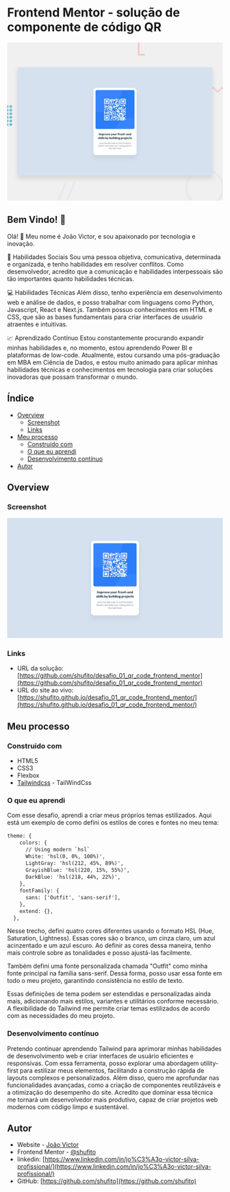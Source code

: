 # Frontend Mentor - solução de componente de código QR

![Design preview for the QR code component coding challenge](./design/desktop-preview.jpg)

## Bem Vindo! 👋

Olá! 👋 Meu nome é João Victor, e sou apaixonado por tecnologia e inovação.

🤝 Habilidades Sociais
Sou uma pessoa objetiva, comunicativa, determinada e organizada, e tenho habilidades em resolver conflitos. Como desenvolvedor, acredito que a comunicação e habilidades interpessoais são tão importantes quanto habilidades técnicas. 

💻 Habilidades Técnicas
Além disso, tenho experiência em desenvolvimento web e análise de dados, e posso trabalhar com linguagens como Python, Javascript, React e Next.js. Também possuo conhecimentos em HTML e CSS, que são as bases fundamentais para criar interfaces de usuário atraentes e intuitivas.

📈 Aprendizado Contínuo
Estou constantemente procurando expandir minhas habilidades e, no momento, estou aprendendo Power BI e plataformas de low-code. Atualmente, estou cursando uma pós-graduação em MBA em Ciência de Dados, e estou muito animado para aplicar minhas habilidades técnicas e conhecimentos em tecnologia para criar soluções inovadoras que possam transformar o mundo.

## Índice

- [Overview](#overview)
  - [Screenshot](#screenshot)
  - [Links](#links)
- [Meu processo](#meu-processo)
  - [Construído com](#construído-com)
  - [O que eu aprendi](#o-que-eu-aprendi)
  - [Desenvolvimento contínuo](#desenvolvimento-contínuo)
- [Autor](#autor)

## Overview

### Screenshot

![Design preview for the QR code component coding challenge](./design/desktop-design.jpg)

### Links

- URL da solução: [https://github.com/shufito/desafio_01_qr_code_frontend_mentor](https://github.com/shufito/desafio_01_qr_code_frontend_mentor)
- URL do site ao vivo: [https://shufito.github.io/desafio_01_qr_code_frontend_mentor/](https://shufito.github.io/desafio_01_qr_code_frontend_mentor/)

## Meu processo

### Construído com

- HTML5
- CSS3
- Flexbox
- [Tailwindcss](https://tailwindcss.com/) - TailWindCss

### O que eu aprendi

Com esse desafio, aprendi a criar meus próprios temas estilizados. Aqui está um exemplo de como defini os estilos de cores e fontes no meu tema:

```
theme: {
    colors: {
      // Using modern `hsl`
      White: 'hsl(0, 0%, 100%)', 
      LightGray: 'hsl(212, 45%, 89%)',
      GrayishBlue: 'hsl(220, 15%, 55%)',
      DarkBlue: 'hsl(218, 44%, 22%)',
    },
    fontFamily: {
      sans: ['Outfit', 'sans-serif'],
    },
    extend: {},
  },
```
Nesse trecho, defini quatro cores diferentes usando o formato HSL (Hue, Saturation, Lightness). Essas cores são o branco, um cinza claro, um azul acinzentado e um azul escuro. Ao definir as cores dessa maneira, tenho mais controle sobre as tonalidades e posso ajustá-las facilmente.

Também defini uma fonte personalizada chamada "Outfit" como minha fonte principal na família sans-serif. Dessa forma, posso usar essa fonte em todo o meu projeto, garantindo consistência no estilo de texto.

Essas definições de tema podem ser estendidas e personalizadas ainda mais, adicionando mais estilos, variantes e utilitários conforme necessário. A flexibilidade do Tailwind me permite criar temas estilizados de acordo com as necessidades do meu projeto.

### Desenvolvimento contínuo

Pretendo continuar aprendendo Tailwind para aprimorar minhas habilidades de desenvolvimento web e criar interfaces de usuário eficientes e responsivas. Com essa ferramenta, posso explorar uma abordagem utility-first para estilizar meus elementos, facilitando a construção rápida de layouts complexos e personalizados. Além disso, quero me aprofundar nas funcionalidades avançadas, como a criação de componentes reutilizáveis e a otimização do desempenho do site. Acredito que dominar essa técnica me tornará um desenvolvedor mais produtivo, capaz de criar projetos web modernos com código limpo e sustentável.

## Autor

- Website - [João Victor](https://github.com/shufito/shufito.github.io)
- Frontend Mentor - [@shufito](https://www.frontendmentor.io/profile/shufito)
- linkedin: [https://www.linkedin.com/in/jo%C3%A3o-victor-silva-profissional/](https://www.linkedin.com/in/jo%C3%A3o-victor-silva-profissional/)
- GitHub: [https://github.com/shufito](https://github.com/shufito)
